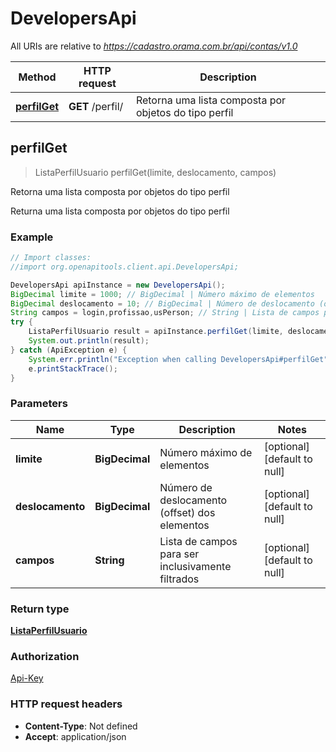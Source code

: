 # DevelopersApi

All URIs are relative to *https://cadastro.orama.com.br/api/contas/v1.0*

Method | HTTP request | Description
------------- | ------------- | -------------
[**perfilGet**](DevelopersApi.md#perfilGet) | **GET** /perfil/ | Retorna uma lista composta por objetos do tipo perfil



## perfilGet

> ListaPerfilUsuario perfilGet(limite, deslocamento, campos)

Retorna uma lista composta por objetos do tipo perfil

Returna uma lista composta por objetos do tipo perfil

### Example

```java
// Import classes:
//import org.openapitools.client.api.DevelopersApi;

DevelopersApi apiInstance = new DevelopersApi();
BigDecimal limite = 1000; // BigDecimal | Número máximo de elementos
BigDecimal deslocamento = 10; // BigDecimal | Número de deslocamento (offset) dos elementos
String campos = login,profissao,usPerson; // String | Lista de campos para ser inclusivamente filtrados
try {
    ListaPerfilUsuario result = apiInstance.perfilGet(limite, deslocamento, campos);
    System.out.println(result);
} catch (ApiException e) {
    System.err.println("Exception when calling DevelopersApi#perfilGet");
    e.printStackTrace();
}
```

### Parameters


Name | Type | Description  | Notes
------------- | ------------- | ------------- | -------------
 **limite** | **BigDecimal**| Número máximo de elementos | [optional] [default to null]
 **deslocamento** | **BigDecimal**| Número de deslocamento (offset) dos elementos | [optional] [default to null]
 **campos** | **String**| Lista de campos para ser inclusivamente filtrados | [optional] [default to null]

### Return type

[**ListaPerfilUsuario**](ListaPerfilUsuario.md)

### Authorization

[Api-Key](../README.md#Api-Key)

### HTTP request headers

- **Content-Type**: Not defined
- **Accept**: application/json

